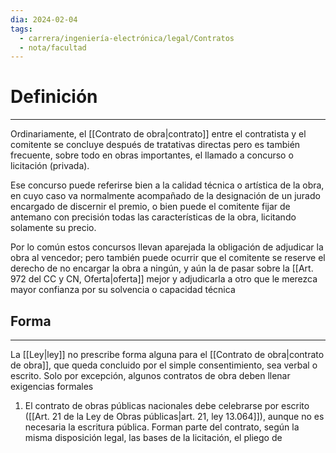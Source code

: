 ```yaml
---
dia: 2024-02-04
tags:
  - carrera/ingeniería-electrónica/legal/Contratos
  - nota/facultad
---
```

# Definición
---
Ordinariamente, el [[Contrato de obra|contrato]] entre el contratista y el comitente se concluye después de tratativas directas pero es también frecuente, sobre todo en obras importantes, el llamado a concurso o licitación (privada).

Ese concurso puede referirse bien a la calidad técnica o artística de la obra, en cuyo caso va normalmente acompañado de la designación de un jurado encargado de discernir el premio, o bien puede el comitente fijar de antemano con precisión todas las características de la obra, licitando solamente su precio.

Por lo común estos concursos llevan aparejada la obligación de adjudicar la obra al vencedor; pero también puede ocurrir que el comitente se reserve el derecho de no encargar la obra a ningún, y aún la de pasar sobre la [[Art. 972 del CC y CN, Oferta|oferta]] mejor y adjudicarla a otro que le merezca mayor confianza por su solvencia o capacidad técnica

## Forma
---
La [[Ley|ley]] no prescribe forma alguna para el [[Contrato de obra|contrato de obra]], que queda concluido por el simple consentimiento, sea verbal o escrito. Solo por excepción, algunos contratos de obra deben llenar exigencias formales
1. El contrato de obras públicas nacionales debe celebrarse por escrito ([[Art. 21 de la Ley de Obras públicas|art. 21, ley 13.064]]), aunque no es necesaria la escritura pública. Forman parte del contrato, según la misma disposición legal, las bases de la licitación, el pliego de condiciones, las especificaciones técnicas y demás documentos de la licitación
2. El contrato de construcción de un buque de más de diez toneladas debe hacerse por escrito e inscripto en la sección especial del Registro Nacional de Buques, para que el comitente pueda hacer valer su derecho de dominio respecto de terceros ([[Art. 148 de la Ley de Navegación, Forma|arts. 148]] y [[Art. 149 de la Ley de Navegación, Invocación contra terceros|149, ley 20.094]])
3. El contrato de obra subsumida en la ley de defensa del consumidor, deberá instrumentarse por escrito y conforme a presupuesto previo ([[Art. 2 de la Defensa del Consumidor, Proveedor|arts. 2º]] y [[Art. 4 de la Defensa del Consumidor, Información|4º, ley 24.240]]).


## Prueba
---
A falta de disposiciones especiales sobre el punto, rigen las reglas generales respecto de la prueba de los contratos ([[Art. 1019 del CC y CN, Medios de prueba|art. 1019]]). El contrato de obra puede probarse por cualquier medio con excepción de testigos, en tanto es de costumbre que el mismo se instrumente por escrito; pero los testigos serán útiles, si hay principio de prueba instrumental, o principio de ejecución, como ocurre si una de las partes hubiese recibido alguna prestación y se negase a cumplir el contrato.

Es preciso no confundir el contrato en sí mismo, con los hechos vinculados con su cumplimiento y ejecución; estos pueden probarse incluso por testigos.

Un problema de prueba muy frecuente se presenta respecto de los llamados adicionales ordenados verbalmente por el comitente, que no figuran en el contrato originario.

La jurisprudencia ha resuelto que en estos casos basta con el acuerdo tácito y que ese acuerdo se presume cuando el comitente recibe la obra sin reservas.

## Documentación complementaria
---
Los contratos de obras materiales (particularmente si son importantes) suelen acompañarse de una documentación complementaria (pliegos de condiciones generales y particulares, presupuestos, planos generales y detalles, etc.); todos ellos forman parte del contrato.

Como estos documentos son extensos y numerosos, no es difícil encontrar contradicciones entre sus cláusulas. El problema debe ser resuelto por el juez, de acuerdo con las circunstancias propias de cada caso, y según las normas interpretativas que hemos estudiado en otro lugar. Solo deseamos considerar aquí un supuesto específico referido a este contrato. Los pliegos de condiciones suelen incluir numerosas cláusulas-tipo habituales en todos los contratos análogos. Si luego resulta una contradicción entre ellas y otras disposiciones del contrato, en principio hay que admitir que es esta la que expresa la verdadera voluntad de las partes, pues es lógico pensar que la cláusula-tipo ha sido incorporada mecánica e irreflexivamente al acuerdo. Sin perjuicio de que del contexto del contrato, interpretado en su conjunto, pueda resultar una conclusión diferente.